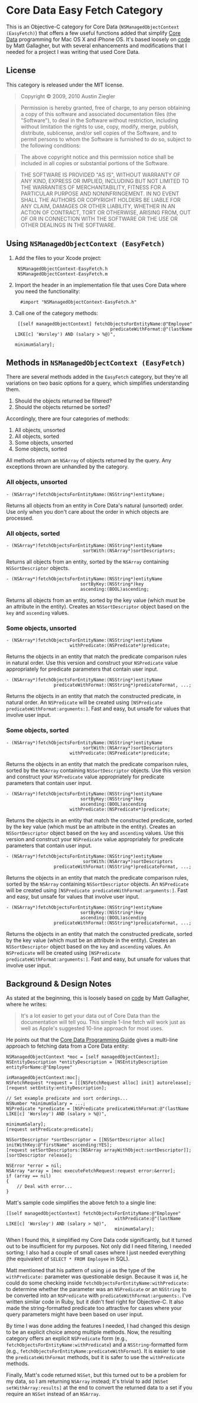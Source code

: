 # Core Data Easy Fetch Category

This is an Objective-C category for Core Data (`NSManagedObjectContext
(EasyFetch)`) that offers a few useful functions added that simplify [Core
Data][1] programming for Mac OS X and iPhone OS. It's based loosely on
[code][2] by Matt Gallagher, but with several enhancements and modifications
that I needed for a project I was writing that used Core Data.

## License

This category is released under the MIT license.

> Copyright &copy; 2009, 2010 Austin Ziegler

> Permission is hereby granted, free of charge, to any person obtaining a copy
> of this software and associated documentation files (the "Software"), to deal
> in the Software without restriction, including without limitation the rights
> to use, copy, modify, merge, publish, distribute, sublicense, and/or sell
> copies of the Software, and to permit persons to whom the Software is
> furnished to do so, subject to the following conditions:

> The above copyright notice and this permission notice shall be included in
> all copies or substantial portions of the Software.

> THE SOFTWARE IS PROVIDED "AS IS", WITHOUT WARRANTY OF ANY KIND, EXPRESS OR
> IMPLIED, INCLUDING BUT NOT LIMITED TO THE WARRANTIES OF MERCHANTABILITY,
> FITNESS FOR A PARTICULAR PURPOSE AND NONINFRINGEMENT. IN NO EVENT SHALL THE
> AUTHORS OR COPYRIGHT HOLDERS BE LIABLE FOR ANY CLAIM, DAMAGES OR OTHER
> LIABILITY, WHETHER IN AN ACTION OF CONTRACT, TORT OR OTHERWISE, ARISING FROM,
> OUT OF OR IN CONNECTION WITH THE SOFTWARE OR THE USE OR OTHER DEALINGS IN THE
> SOFTWARE.

## Using `NSManagedObjectContext (EasyFetch)`

1. Add the files to your Xcode project:

        NSManagedObjectContext-EasyFetch.h
        NSManagedObjectContext-EasyFetch.m

2. Import the header in an implementation file that uses Core Data where you
   need the functionality:

         #import "NSManagedObjectContext-EasyFetch.h"

3. Call one of the category methods:

        [[self managedObjectContext] fetchObjectsForEntityName:@"Employee"
                                           predicateWithFormat:@"(lastName LIKE[c] 'Worsley') AND (salary > %@)",
                                                               minimumSalary];

## Methods in `NSManagedObjectContext (EasyFetch)`

There are several methods added in the `EasyFetch` category, but they're all
variations on two basic options for a query, which simplifies understanding
them.

1. Should the objects returned be filtered?
2. Should the objects returned be sorted?

Accordingly, there are four categories of methods:

1. All objects, unsorted
2. All objects, sorted
3. Some objects, unsorted
4. Some objects, sorted

All methods return an `NSArray` of objects returned by the query. Any
exceptions thrown are unhandled by the category.

### All objects, unsorted

    - (NSArray*)fetchObjectsForEntityName:(NSString*)entityName;

Returns all objects from an entity in Core Data's natural (unsorted) order. Use
only when you don't care about the order in which objects are processed.

### All objects, sorted

    - (NSArray*)fetchObjectsForEntityName:(NSString*)entityName
                                 sortWith:(NSArray*)sortDescriptors;

Returns all objects from an entity, sorted by the `NSArray` containing
`NSSortDescriptor` objects.

    - (NSArray*)fetchObjectsForEntityName:(NSString*)entityName
                                sortByKey:(NSString*)key
                                ascending:(BOOL)ascending;

Returns all objects from an entity, sorted by the key value (which must be an
attribute in the entity). Creates an `NSSortDescriptor` object based on the
`key` and `ascending` values.

### Some objects, unsorted

    - (NSArray*)fetchObjectsForEntityName:(NSString*)entityName
                            withPredicate:(NSPredicate*)predicate;

Returns the objects in an entity that match the predicate comparison rules in
natural order. Use this version and construct your `NSPredicate` value
appropriately for predicate parameters that contain user input.

    - (NSArray*)fetchObjectsForEntityName:(NSString*)entityName
                      predicateWithFormat:(NSString*)predicateFormat, ...;

Returns the objects in an entity that match the constructed predicate, in
natural order. An `NSPredicate` will be created using `[NSPredicate
predicateWithFormat:arguments:]`. Fast and easy, but unsafe for values that
involve user input.

### Some objects, sorted

    - (NSArray*)fetchObjectsForEntityName:(NSString*)entityName
                                 sortWith:(NSArray*)sortDescriptors
                            withPredicate:(NSPredicate*)predicate;

Returns the objects in an entity that match the predicate comparison rules,
sorted by the `NSArray` containing `NSSortDescriptor` objects. Use this version
and construct your `NSPredicate` value appropriately for predicate parameters
that contain user input.

    - (NSArray*)fetchObjectsForEntityName:(NSString*)entityName
                                sortByKey:(NSString*)key
                                ascending:(BOOL)ascending
                            withPredicate:(NSPredicate*)predicate;

Returns the objects in an entity that match the constructed predicate, sorted
by the key value (which must be an attribute in the entity). Creates an
`NSSortDescriptor` object based on the `key` and `ascending` values. Use this
version and construct your `NSPredicate` value appropriately for predicate
parameters that contain user input.

    - (NSArray*)fetchObjectsForEntityName:(NSString*)entityName
                                 sortWith:(NSArray*)sortDescriptors
                      predicateWithFormat:(NSString*)predicateFormat, ...;

Returns the objects in an entity that match the predicate comparison rules,
sorted by the `NSArray` containing `NSSortDescriptor` objects. An `NSPredicate`
will be created using `[NSPredicate predicateWithFormat:arguments:]`. Fast and
easy, but unsafe for values that involve user input.

    - (NSArray*)fetchObjectsForEntityName:(NSString*)entityName
                                sortByKey:(NSString*)key
                                ascending:(BOOL)ascending
                      predicateWithFormat:(NSString*)predicateFormat, ...;

Returns the objects in an entity that match the constructed predicate, sorted
by the key value (which must be an attribute in the entity). Creates an
`NSSortDescriptor` object based on the `key` and `ascending` values. An
`NSPredicate` will be created using `[NSPredicate
predicateWithFormat:arguments:]`. Fast and easy, but unsafe for values that
involve user input.

## Background & Design Notes

As stated at the beginning, this is loosely based on [code][2] by Matt
Gallagher, where he writes:

> It's a lot easier to get your data out of Core Data than the documentation
> will tell you. This simple 1-line fetch will work just as well as Apple's
> suggested 10-line approach for most uses.

He points out that the [Core Data Programming Guide][3] gives a multi-line
approach to fetching data from a Core Data entity:

    NSManagedObjectContext *moc = [self managedObjectContext];
    NSEntityDescription *entityDescription = [NSEntityDescription entityForName:@"Employee"
                                                         inManagedObjectContext:moc];
    NSFetchRequest *request = [[[NSFetchRequest alloc] init] autorelease];
    [request setEntity:entityDescription];

    // Set example predicate and sort orderings...
    NSNumber *minimumSalary = ...;
    NSPredicate *predicate = [NSPredicate predicateWithFormat:@"(lastName LIKE[c] 'Worsley') AND (salary > %@)",
                                                              minimumSalary];
    [request setPredicate:predicate];

    NSSortDescriptor *sortDescriptor = [[NSSortDescriptor alloc] initWithKey:@"firstName" ascending:YES];
    [request setSortDescriptors:[NSArray arrayWithObject:sortDescriptor]];
    [sortDescriptor release];

    NSError *error = nil;
    NSArray *array = [moc executeFetchRequest:request error:&error];
    if (array == nil)
    {
        // Deal with error...
    }

Matt's sample code simplifies the above fetch to a single line:

    [[self managedObjectContext] fetchObjectsForEntityName:@"Employee"
                                             withPredicate:@"(lastName LIKE[c] 'Worsley') AND (salary > %@)",
                                             minimumSalary];

When I found this, it simplified my Core Data code significantly, but it turned
out to be insufficient for my purposes. Not only did I need filtering, I needed
sorting; I also had a couple of small cases where I just needed everything (the
equivalent of `SELECT * FROM Employee` in SQL).

Matt mentioned that his pattern of using `id` as the type of the
`withPredicate:` parameter was questionable design. Because it was `id`, he
could do some checking inside `fetchObjectsForEntityName:withPredicate:` to
determine whether the parameter was an `NSPredicate` or an `NSString` to be
converted into an `NSPredicate` with `predicateWithFormat:arguments:`. I've
written similar code in Ruby, but it didn't feel right for Objective-C. It also
made the string-formatted predicate too attractive for cases where your query
parameters might have been based on user input.

By time I was done adding the features I needed, I had changed this design to
be an explicit choice among multiple methods. Now, the resulting category
offers an explicit `NSPredicate` form (e.g.,
`fetchObjectsForEntityName:withPredicate`) and a `NSString`-formatted form
(e.g., `fetchObjectsForEntityName:predicateWithFormat`). It is easier to use
the `predicateWithFormat` methods, but it is safer to use the `withPredicate`
methods.

Finally, Matt's code returned `NSSet`, but this turned out to be a problem for
my data, so I am returning `NSArray` instead; it's trivial to add `[NSSet
setWithArray:results]` at the end to convert the returned data to a set if you
require an `NSSet` instead of an `NSArray`.

[1]: http://developer.apple.com/mac/library/DOCUMENTATION/Cocoa/Conceptual/CoreData/index.html "Core Data"
[2]: http://cocoawithlove.com/2008/03/core-data-one-line-fetch.html "Core Data: one line fetch, Matt Gallagher, Cocoa With Love, March 7, 2008"
[3]: http://developer.apple.com/documentation/Cocoa/Conceptual/CoreData/Articles/cdFetching.html "Core Data Programming Guide"
